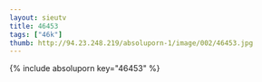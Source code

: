 ```yaml
--- 
layout: sieutv
title: 46453
tags: ["46k"]
thumb: http://94.23.248.219/absoluporn-1/image/002/46453.jpg
---
```

{% include absoluporn key="46453" %} 
